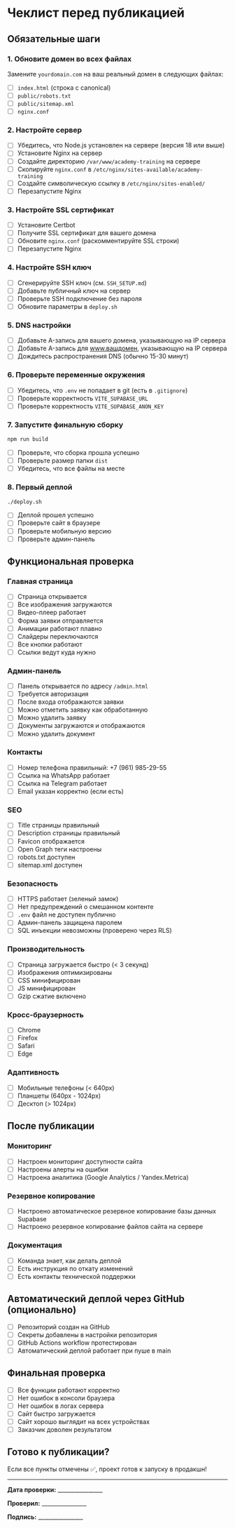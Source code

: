 # Чеклист перед публикацией

## Обязательные шаги

### 1. Обновите домен во всех файлах

Замените `yourdomain.com` на ваш реальный домен в следующих файлах:

- [ ] `index.html` (строка с canonical)
- [ ] `public/robots.txt`
- [ ] `public/sitemap.xml`
- [ ] `nginx.conf`

### 2. Настройте сервер

- [ ] Убедитесь, что Node.js установлен на сервере (версия 18 или выше)
- [ ] Установите Nginx на сервер
- [ ] Создайте директорию `/var/www/academy-training` на сервере
- [ ] Скопируйте `nginx.conf` в `/etc/nginx/sites-available/academy-training`
- [ ] Создайте символическую ссылку в `/etc/nginx/sites-enabled/`
- [ ] Перезапустите Nginx

### 3. Настройте SSL сертификат

- [ ] Установите Certbot
- [ ] Получите SSL сертификат для вашего домена
- [ ] Обновите `nginx.conf` (раскомментируйте SSL строки)
- [ ] Перезапустите Nginx

### 4. Настройте SSH ключ

- [ ] Сгенерируйте SSH ключ (см. `SSH_SETUP.md`)
- [ ] Добавьте публичный ключ на сервер
- [ ] Проверьте SSH подключение без пароля
- [ ] Обновите параметры в `deploy.sh`

### 5. DNS настройки

- [ ] Добавьте A-запись для вашего домена, указывающую на IP сервера
- [ ] Добавьте A-запись для www.вашдомен, указывающую на IP сервера
- [ ] Дождитесь распространения DNS (обычно 15-30 минут)

### 6. Проверьте переменные окружения

- [ ] Убедитесь, что `.env` не попадает в git (есть в `.gitignore`)
- [ ] Проверьте корректность `VITE_SUPABASE_URL`
- [ ] Проверьте корректность `VITE_SUPABASE_ANON_KEY`

### 7. Запустите финальную сборку

```bash
npm run build
```

- [ ] Проверьте, что сборка прошла успешно
- [ ] Проверьте размер папки `dist`
- [ ] Убедитесь, что все файлы на месте

### 8. Первый деплой

```bash
./deploy.sh
```

- [ ] Деплой прошел успешно
- [ ] Проверьте сайт в браузере
- [ ] Проверьте мобильную версию
- [ ] Проверьте админ-панель

## Функциональная проверка

### Главная страница

- [ ] Страница открывается
- [ ] Все изображения загружаются
- [ ] Видео-плеер работает
- [ ] Форма заявки отправляется
- [ ] Анимации работают плавно
- [ ] Слайдеры переключаются
- [ ] Все кнопки работают
- [ ] Ссылки ведут куда нужно

### Админ-панель

- [ ] Панель открывается по адресу `/admin.html`
- [ ] Требуется авторизация
- [ ] После входа отображаются заявки
- [ ] Можно отметить заявку как обработанную
- [ ] Можно удалить заявку
- [ ] Документы загружаются и отображаются
- [ ] Можно удалить документ

### Контакты

- [ ] Номер телефона правильный: +7 (961) 985-29-55
- [ ] Ссылка на WhatsApp работает
- [ ] Ссылка на Telegram работает
- [ ] Email указан корректно (если есть)

### SEO

- [ ] Title страницы правильный
- [ ] Description страницы правильный
- [ ] Favicon отображается
- [ ] Open Graph теги настроены
- [ ] robots.txt доступен
- [ ] sitemap.xml доступен

### Безопасность

- [ ] HTTPS работает (зеленый замок)
- [ ] Нет предупреждений о смешанном контенте
- [ ] `.env` файл не доступен публично
- [ ] Админ-панель защищена паролем
- [ ] SQL инъекции невозможны (проверено через RLS)

### Производительность

- [ ] Страница загружается быстро (< 3 секунд)
- [ ] Изображения оптимизированы
- [ ] CSS минифицирован
- [ ] JS минифицирован
- [ ] Gzip сжатие включено

### Кросс-браузерность

- [ ] Chrome
- [ ] Firefox
- [ ] Safari
- [ ] Edge

### Адаптивность

- [ ] Мобильные телефоны (< 640px)
- [ ] Планшеты (640px - 1024px)
- [ ] Десктоп (> 1024px)

## После публикации

### Мониторинг

- [ ] Настроен мониторинг доступности сайта
- [ ] Настроены алерты на ошибки
- [ ] Настроена аналитика (Google Analytics / Yandex.Metrica)

### Резервное копирование

- [ ] Настроено автоматическое резервное копирование базы данных Supabase
- [ ] Настроено резервное копирование файлов сайта на сервере

### Документация

- [ ] Команда знает, как делать деплой
- [ ] Есть инструкция по откату изменений
- [ ] Есть контакты технической поддержки

## Автоматический деплой через GitHub (опционально)

- [ ] Репозиторий создан на GitHub
- [ ] Секреты добавлены в настройки репозитория
- [ ] GitHub Actions workflow протестирован
- [ ] Автоматический деплой работает при пуше в main

## Финальная проверка

- [ ] Все функции работают корректно
- [ ] Нет ошибок в консоли браузера
- [ ] Нет ошибок в логах сервера
- [ ] Сайт быстро загружается
- [ ] Сайт хорошо выглядит на всех устройствах
- [ ] Заказчик доволен результатом

## Готово к публикации?

Если все пункты отмечены ✅, проект готов к запуску в продакшн!

---

**Дата проверки:** ________________

**Проверил:** ________________

**Подпись:** ________________
